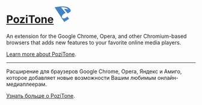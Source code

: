 [PoziTone<img src="/static/global/img/pozitone-icon-48.png" width="48" height="48" alt="PoziTone">](https://pozitone.com)
=======


An extension for the Google Chrome, Opera, and other Chromium-based browsers that adds new features to your favorite online media players.

[Learn more about PoziTone](README_en.md).

---


Расширение для браузеров Google Chrome, Opera, Яндекс и Амиго, которое добавляет новые возможности Вашим любимым онлайн-медиаплеерам.

[Узнать больше о PoziTone](README_ru.md).
